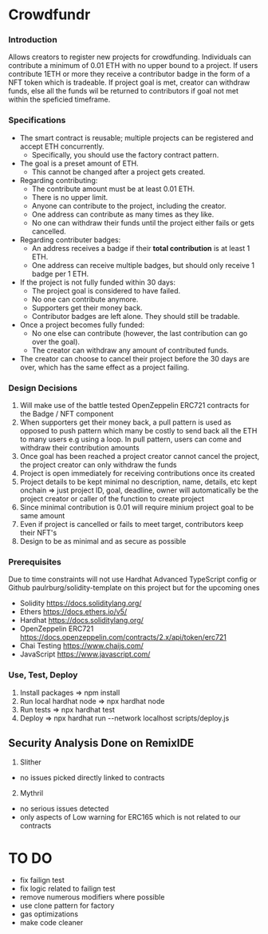 # Crowdfundr

### Introduction

Allows creators to register new projects for crowdfunding. Individuals can contribute a minimum of 0.01 ETH with no upper bound to a project. If users contribute 1ETH or more they receive a contributor badge in the form of a NFT token which is tradeable. If project goal is met, creator can withdraw funds, else all the funds wil be returned to contributors if goal not met within the speficied timeframe.

### Specifications

- The smart contract is reusable; multiple projects can be registered and accept ETH concurrently.
  - Specifically, you should use the factory contract pattern.
- The goal is a preset amount of ETH.
  - This cannot be changed after a project gets created.
- Regarding contributing:
  - The contribute amount must be at least 0.01 ETH.
  - There is no upper limit.
  - Anyone can contribute to the project, including the creator.
  - One address can contribute as many times as they like.
  - No one can withdraw their funds until the project either fails or gets cancelled.
- Regarding contributer badges:
  - An address receives a badge if their **total contribution** is at least 1 ETH.
  - One address can receive multiple badges, but should only receive 1 badge per 1 ETH.
- If the project is not fully funded within 30 days:
  - The project goal is considered to have failed.
  - No one can contribute anymore.
  - Supporters get their money back.
  - Contributor badges are left alone. They should still be tradable.
- Once a project becomes fully funded:
  - No one else can contribute (however, the last contribution can go over the goal).
  - The creator can withdraw any amount of contributed funds.
- The creator can choose to cancel their project before the 30 days are over, which has the same effect as a project failing.

### Design Decisions

1. Will make use of the battle tested OpenZeppelin ERC721 contracts for the Badge / NFT component
2. When supporters get their money back, a pull pattern is used as opposed to push pattern which many be costly to send back all the ETH to many users e.g using a loop. In pull pattern, users can come and withdraw their contribution amounts
3. Once goal has been reached a project creator cannot cancel the project, the project creator can only withdraw the funds
4. Project is open immediately for receiving contributions once its created
5. Project details to be kept minimal no description, name, details, etc kept onchain => just project ID, goal, deadline, owner will
   automatically be the project creator or caller of the function to create project
6. Since minimal contribution is 0.01 will require minium project goal to be same amount
7. Even if project is cancelled or fails to meet target, contributors keep their NFT's
8. Design to be as minimal and as secure as possible

### Prerequisites

Due to time constraints will not use Hardhat Advanced TypeScript config or Github paulrburg/solidity-template on this project
but for the upcoming ones

- Solidity https://docs.soliditylang.org/
- Ethers https://docs.ethers.io/v5/
- Hardhat https://docs.soliditylang.org/
- OpenZeppelin ERC721 https://docs.openzeppelin.com/contracts/2.x/api/token/erc721
- Chai Testing https://www.chaijs.com/
- JavaScript https://www.javascript.com/

### Use, Test, Deploy

1. Install packages => npm install
2. Run local hardhat node => npx hardhat node
3. Run tests => npx hardhat test
4. Deploy => npx hardhat run --network localhost scripts/deploy.js

## Security Analysis Done on RemixIDE

1. Slither

- no issues picked directly linked to contracts

2. Mythril

- no serious issues detected
- only aspects of Low warning for ERC165 which is not related to our contracts

# TO DO 

- fix failign test
- fix logic related to failign test
- remove numerous modifiers where possible
- use clone pattern for factory 
- gas optimizations 
- make code cleaner